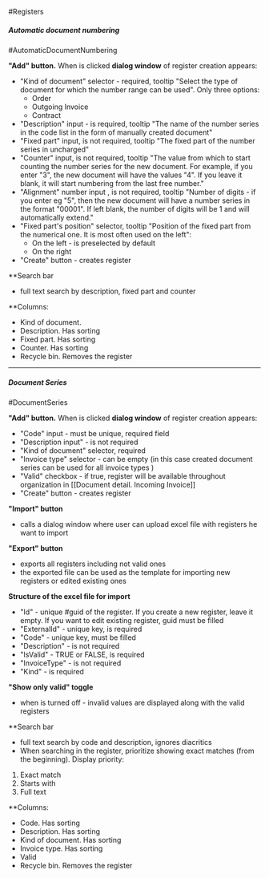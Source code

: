 
#Registers 

##### Automatic document numbering
#AutomaticDocumentNumbering

**"Add" button.** When is clicked **dialog window** of register creation appears:
* "Kind of document" selector - required, tooltip "Select the type of document for which the number range can be used". Only three options:
	* Order
	* Outgoing Invoice
	* Contract
* "Description" input - is required, tooltip "The name of the number series in the code list in the form of manually created document"
* "Fixed part" input, is not required, tooltip "The fixed part of the number series in uncharged"
* "Counter" input, is not required, tooltip "The value from which to start counting the number series for the new document. For example, if you enter "3", the new document will have the values "4". If you leave it blank, it will start numbering from the last free number."
* "Alignment" number input , is not required, tooltip "Number of digits - if you enter eg "5", then the new document will have a number series in the format "00001". If left blank, the number of digits will be 1 and will automatically extend."
* "Fixed part's position" selector, tooltip "Position of the fixed part from the numerical one. It is most often used on the left":
	* On the left - is preselected by default
	* On the right
* "Create" button - creates register

**Search bar
* full text search by description, fixed part and counter

**Columns:
* Kind of document. 
* Description. Has sorting
* Fixed part. Has sorting
* Counter. Has sorting
* Recycle bin. Removes the register
---


##### Document Series 
#DocumentSeries

**"Add" button.** When is clicked **dialog window** of register creation appears:
* "Code" input - must be unique, required field
* "Description input" - is not required
* "Kind of document" selector, required
* "Invoice type" selector - can be empty (in this case created document series can be used for all invoice types )
* "Valid" checkbox - if true, register will be available throughout organization in  [[Document detail. Incoming Invoice]] 
* "Create" button - creates register

**"Import" button**
* calls a dialog window where user can upload excel file with registers he want to import

**"Export" button**
* exports all registers including not valid ones
* the exported file can be used as the template for importing new registers or edited existing ones

**Structure of the excel file for import**
* "Id" - unique #guid of the register. If you create a new register, leave it empty. If you want to edit existing register, guid must be filled
* "ExternalId" - unique key, is required
* "Code" - unique key, must be filled
* "Description" - is not required
* "IsValid" - TRUE or FALSE, is required
* "InvoiceType" - is not required
* "Kind" - is required

**"Show only valid" toggle**
* when is turned off - invalid values are displayed along with the valid registers

**Search bar
* full text search by code and description, ignores diacritics
* When searching in the register, prioritize showing exact matches (from the beginning). Display priority:

1. Exact match
2. Starts with
3. Full text

**Columns:
* Code. Has sorting
* Description. Has sorting
* Kind of document. Has sorting
* Invoice type. Has sorting
* Valid
* Recycle bin. Removes the register